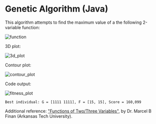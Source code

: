 # Genetic Algorithm (Java)

This algorithm attempts to find the maximum value of a the following 2-variable function:

![function](https://github.com/marcelovca90/codigos-inatel/raw/master/C210/ga-java/resources/function.gif)

3D plot:

![3d_plot](https://github.com/marcelovca90/codigos-inatel/raw/master/C210/ga-java/resources/3d_plot.gif)

Contour plot:

![contour_plot](https://github.com/marcelovca90/codigos-inatel/raw/master/C210/ga-java/resources/contour_plot.gif)

Code output:

![fitness_plot](https://github.com/marcelovca90/codigos-inatel/raw/master/C210/ga-java/resources/fitness_plot.png)

```
Best individual: G = [1111 1111], F = [15, 15], Score = 160,099
```

Additional reference: ["Functions of Two/Three Variables"](https://faculty.atu.edu/mfinan/2934/cal111.pdf), by Dr. Marcel B Finan (Arkansas Tech University).
